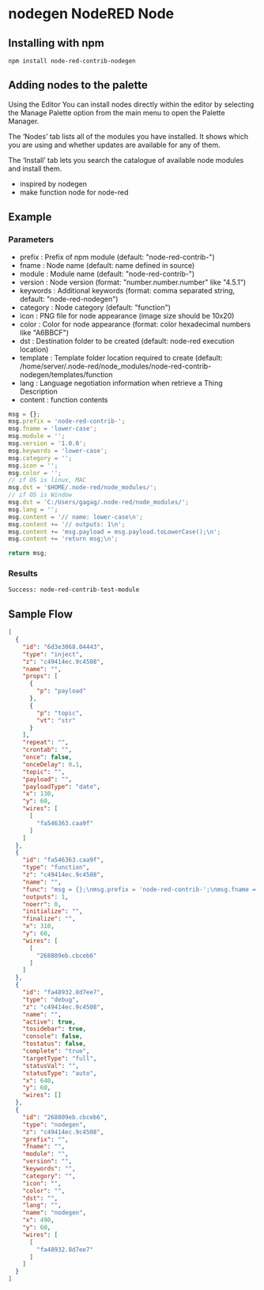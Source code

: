 nodegen NodeRED Node
=====================

Installing with npm
-------

`npm install node-red-contrib-nodegen`

Adding nodes to the palette
-------
Using the Editor
You can install nodes directly within the editor by selecting the Manage Palette option from the main menu to open the Palette Manager.

The ‘Nodes’ tab lists all of the modules you have installed. It shows which you are using and whether updates are available for any of them.

The ‘Install’ tab lets you search the catalogue of available node modules and install them.


- inspired by nodegen
- make function node for node-red

Example
------
### Parameters

- prefix : Prefix of npm module (default: "node-red-contrib-")
- fname : Node name (default: name defined in source)
- module : Module name (default: "node-red-contrib-<node name>")
- version : Node version (format: "number.number.number" like "4.5.1")
- keywords : Additional keywords (format: comma separated string, default: "node-red-nodegen")
- category : Node category (default: "function")
- icon : PNG file for node appearance (image size should be 10x20)
- color : Color for node appearance (format: color hexadecimal numbers like "A6BBCF")
- dst : Destination folder to be created (default: node-red execution location)
- template : Template folder location required to create (default: /home/server/.node-red/node_modules/node-red-contrib-nodegen/templates/function
- lang : Language negotiation information when retrieve a Thing Description
- content : function contents 

```javascript
msg = {};
msg.prefix = 'node-red-contrib-';
msg.fname = 'lower-case';
msg.module = '';
msg.version = '1.0.0';
msg.keywords = 'lower-case';
msg.category = '';
msg.icon = '';
msg.color = '';
// if OS is linux, MAC
msg.dst = '$HOME/.node-red/node_modules/';
// if OS is Window
msg.dst = 'C:/Users/gagag/.node-red/node_modules/';
msg.lang = '';
msg.content = '// name: lower-case\n';
msg.content += '// outputs: 1\n';
msg.content += 'msg.payload = msg.payload.toLowerCase();\n';
msg.content += 'return msg;\n';

return msg;
```

### Results
```text
Success: node-red-contrib-test-module
```

Sample Flow
------
```json
[
  {
    "id": "6d3e3068.04443",
    "type": "inject",
    "z": "c49414ec.9c4508",
    "name": "",
    "props": [
      {
        "p": "payload"
      },
      {
        "p": "topic",
        "vt": "str"
      }
    ],
    "repeat": "",
    "crontab": "",
    "once": false,
    "onceDelay": 0.1,
    "topic": "",
    "payload": "",
    "payloadType": "date",
    "x": 130,
    "y": 60,
    "wires": [
      [
        "fa546363.caa9f"
      ]
    ]
  },
  {
    "id": "fa546363.caa9f",
    "type": "function",
    "z": "c49414ec.9c4508",
    "name": "",
    "func": "msg = {};\nmsg.prefix = 'node-red-contrib-';\nmsg.fname = 'lower-case';\nmsg.module = '';\nmsg.version = '1.0.0';\nmsg.keywords = 'lower-case';\nmsg.category = '';\nmsg.icon = '';\nmsg.color = '';\n// if OS is linux, MAC\nmsg.dst = '/home/server/.node-red/node_modules/';\n// if OS is Window\n// msg.dst = 'C:/Users/user/.node-red/node_modules/';\nmsg.lang = '';\nmsg.content = '// name: lower-case\\n';\nmsg.content += '// outputs: 1\\n';\nmsg.content += 'msg.payload = msg.payload.toLowerCase();\\n';\nmsg.content += 'return msg;\\n';\n\nreturn msg;",
    "outputs": 1,
    "noerr": 0,
    "initialize": "",
    "finalize": "",
    "x": 310,
    "y": 60,
    "wires": [
      [
        "268809eb.cbceb6"
      ]
    ]
  },
  {
    "id": "fa48932.8d7ee7",
    "type": "debug",
    "z": "c49414ec.9c4508",
    "name": "",
    "active": true,
    "tosidebar": true,
    "console": false,
    "tostatus": false,
    "complete": "true",
    "targetType": "full",
    "statusVal": "",
    "statusType": "auto",
    "x": 640,
    "y": 60,
    "wires": []
  },
  {
    "id": "268809eb.cbceb6",
    "type": "nodegen",
    "z": "c49414ec.9c4508",
    "prefix": "",
    "fname": "",
    "module": "",
    "version": "",
    "keywords": "",
    "category": "",
    "icon": "",
    "color": "",
    "dst": "",
    "lang": "",
    "name": "nodegen",
    "x": 490,
    "y": 60,
    "wires": [
      [
        "fa48932.8d7ee7"
      ]
    ]
  }
]

```




